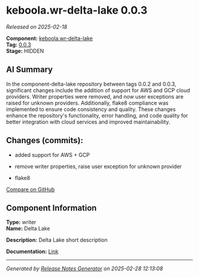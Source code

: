 # keboola.wr-delta-lake 0.0.3

_Released on 2025-02-18_

**Component:** [keboola.wr-delta-lake](https://github.com/keboola/component-delta-lake)  
**Tag:** [0.0.3](https://github.com/keboola/component-delta-lake/releases/tag/0.0.3)  
**Stage:** HIDDEN  


## AI Summary
In the component-delta-lake repository between tags 0.0.2 and 0.0.3, significant changes include the addition of support for AWS and GCP cloud providers. Writer properties were removed, and now user exceptions are raised for unknown providers. Additionally, flake8 compliance was implemented to ensure code consistency and quality. These changes enhance the repository's functionality, error handling, and code quality for better integration with cloud services and improved maintainability.



## Changes (commits):


- added support for AWS + GCP 
  



- remove writer properties, raise user exception for unknown provider 
  



- flake8 
  



[Compare on GitHub](https://github.com/component-delta-lake/compare/0.0.2...0.0.3)



## Component Information
**Type:** writer  
**Name:** Delta Lake  

**Description:** Delta Lake short description  


**Documentation:** [Link](https://github.com/keboola/component-delta-lake.git/blob/master/README.md)  



---
_Generated by [Release Notes Generator](https://github.com/keboola/release-notes-generator) on 2025-02-28 12:13:08_ 